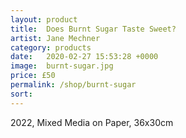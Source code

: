 ```yaml
---
layout: product
title:  Does Burnt Sugar Taste Sweet?
artist: Jane Mechner
category: products
date:   2020-02-27 15:53:28 +0000
image:  burnt-sugar.jpg
price: £50
permalink: /shop/burnt-sugar
sort: 
---
```

2022, Mixed Media on Paper, 36x30cm
